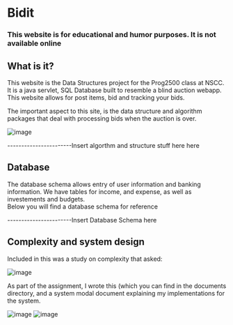#  Bidit #
### This website is for educational and humor purposes.  It is not available online ###

## What is it? ##
This website is the Data Structures project for the Prog2500 class at NSCC.  It is a java servlet, SQL Database built to resemble a blind auction webapp.
This website allows for post items, bid and tracking your bids.

The important aspect to this site, is the data structure and algorithm packages that deal with processing bids when the auction is over.


![image](https://github.com/Dunfiena/Data-Structures---Final-Project/assets/117761149/acff0d27-a974-4973-a4cd-d881b7e68ce4)

-----------------------Insert algorthm and structure stuff here here


## Database ##
The database schema allows entry of user information and banking information.  We have tables for income, and expense, as well as investements and budgets.  
Below you will find a database schema for reference

-----------------------Insert Database Schema here

## Complexity and system design ##

Included in this was a study on complexity that asked:

![image](https://github.com/Dunfiena/Data-Structures---Final-Project/assets/117761149/5603077a-2c0a-4424-b770-a0f49b2de114)

As part of the assignment, I wrote this (which you can find in the documents directory, and a system modal document explaining my implementations for the system.

![image](https://github.com/Dunfiena/Data-Structures---Final-Project/assets/117761149/2c58035a-d833-4bef-86a2-4338a6488262)
![image](https://github.com/Dunfiena/Data-Structures---Final-Project/assets/117761149/47b587b4-c171-4970-bd7c-3e8ed03f6050)
